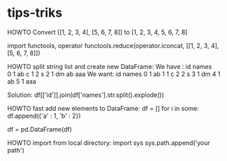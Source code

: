 # tips-triks

HOWTO Convert [[1, 2, 3, 4], [5, 6, 7, 8]] to [1, 2, 3, 4, 5, 6, 7, 8]

import functools, operator
functools.reduce(operator.iconcat, [[1, 2, 3, 4], [5, 6, 7, 8]])


HOWTO split string list and create new DataFrame:
We have :
	    id  names  
	0   1   ab c
	1   2   s
	2   1   dm ab aaa
We want:
            id  names
	0   1   ab
	1   1   c
	2   2   s
	3   1   dm
	4   1   ab
	5   1   aaa

Solution: df[['id']].join(df['names'].str.split().explode())

HOWTO fast add new elements to DataFrame:
df = []
for i in some:
  df.append({'a' : 1, 'b' : 2})

df = pd.DataFrame(df)


HOWTO import from local directory:
import sys
sys.path.append('your path')
